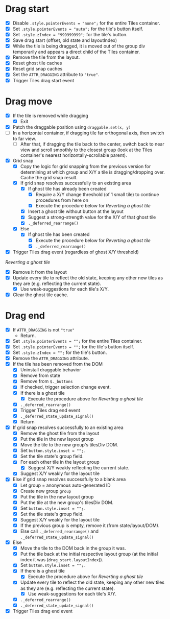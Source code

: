 # Drag start

- [x] Disable `.style.pointerEvents = "none";` for the entire Tiles container.
- [x] Set `.style.pointerEvents = "auto";` for the tile's button itself.
- [x] Set `.style.zIndex = "999999999";` for the tile's button.
- [x] Save drag start (offset, old state and layoutIndex)
- [x] While the tile is being dragged, it is moved out of the group div temporarily and appears a direct child of the Tiles container.
- [x] Remove the tile from the layout.
- [x] Reset ghost tile caches
- [x] Reset grid snap caches
- [x] Set the `ATTR_DRAGGING` attribute to `"true"`.
- [x] Trigger Tiles drag start event

# Drag move

- [x] If the tile is removed while dragging
  - [x] Exit
- [x] Patch the draggable position using `draggable.set(x, y)`
- [ ] In a horizontal container, if dragging tile far orthogonal axis, then switch to far view.
  - [ ] After that, if dragging the tile back to the center, switch back to near view and scroll smoothly to the closest group (look at the Tiles container's nearest horizontally-scrollable parent).
- [x] Grid snap
  - [x] Copy the logic for grid snapping from the previous version for determining at which group and X/Y a tile is dragging/dropping over. Cache the grid snap result.
  - [x] If grid snap resolves successfully to an existing area
    - [x] If ghost tile has already been created
      - [x] Require a X/Y change threshold (of 1 small tile) to continue procedures from here on
      - [x] Execute the procedure below for *Reverting a ghost tile*
    - [x] Insert a ghost tile without button at the layout
    - [x] Suggest a strong-strength value for the X/Y of that ghost tile
    - [x] `._deferred_rearrange()`
  - [x] Else
    - [x] If ghost tile has been created
      - [x] Execute the procedure below for *Reverting a ghost tile*
      - [x] `._deferred_rearrange()`
- [x] Trigger Tiles drag event (regardless of ghost X/Y threshold)

*Reverting a ghost tile*

- [x] Remove it from the layout
- [x] Update every tile to reflect the old state, keeping any other new tiles as they are (e.g. reflecting the current state).
  - [x] Use weak-suggestions for each tile's X/Y.
- [x] Clear the ghost tile cache.

# Drag end

- [x] If `ATTR_DRAGGING` is not `"true"`
  - Return.
- [x] Set `.style.pointerEvents = "";` for the entire Tiles container.
- [x] Set `.style.pointerEvents = "";` for the tile's button itself.
- [x] Set `.style.zIndex = "";` for the tile's button.
- [x] Remove the `ATTR_DRAGGING` attribute.
- [x] If the tile has been removed from the DOM
  - [x] Uninstall draggable behavior
  - [x] Remove from state
  - [x] Remove from `$._buttons`
  - [x] If checked, trigger selection change event.
  - [x] If there is a ghost tile
    - [x] Execute the procedure above for *Reverting a ghost tile*
  - [x] `._deferred_rearrange()`
  - [x] Trigger Tiles drag end event
  - [x] `._deferred_state_update_signal()`
  - [x] Return
- [x] If grid snap resolves successfully to an existing area
  - [x] Remove the ghost tile from the layout
  - [x] Put the tile in the new layout group
  - [x] Move the tile to the new group's tilesDiv DOM.
  - [x] Set `button.style.inset = "";`.
  - [x] Set the tile state's group field.
  - [x] For each other tile in the layout group
    - [x] Suggest X/Y weakly reflecting the current state.
  - [x] Suggest X/Y weakly for the layout tile
- [x] Else if grid snap resolves successfully to a blank area
  - [x] Let group = anonymous auto-generated ID
  - [x] Create new group `group`
  - [x] Put the tile in the new layout group
  - [x] Put the tile at the new group's tilesDiv DOM.
  - [x] Set `button.style.inset = "";`.
  - [x] Set the tile state's group field.
  - [x] Suggest X/Y weakly for the layout tile
  - [x] If the previous group is empty, remove it (from state/layout/DOM).
  - [x] Else call `._deferred_rearrange()` and `._deferred_state_update_signal()`
- [x] Else
  - [x] Move the tile to the DOM back in the group it was.
  - [x] Put the tile back at the initial respective layout group (at the initial index it was (`drag_start.layoutIndex`)).
  - [x] Set `button.style.inset = "";`.
  - [x] If there is a ghost tile
    - [x] Execute the procedure above for *Reverting a ghost tile*
  - [x] Update every tile to reflect the old state, keeping any other new tiles as they are (e.g. reflecting the current state).
    - [x] Use weak-suggestions for each tile's X/Y.
  - [x] `._deferred_rearrange()`
  - [x] `._deferred_state_update_signal()`
- [x] Trigger Tiles drag end event